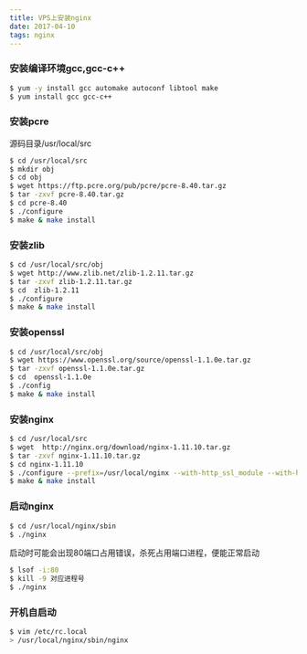 ```yaml
---
title: VPS上安装nginx  
date: 2017-04-10  
tags: nginx
---
```

### 安装编译环境gcc,gcc-c++

``` bash
$ yum -y install gcc automake autoconf libtool make
$ yum install gcc gcc-c++
```

<!--more-->

### 安装pcre
源码目录/usr/local/src

```bash
$ cd /usr/local/src
$ mkdir obj
$ cd obj
$ wget https://ftp.pcre.org/pub/pcre/pcre-8.40.tar.gz
$ tar -zxvf pcre-8.40.tar.gz
$ cd pcre-8.40
$ ./configure
$ make & make install
```

### 安装zlib

``` bash
$ cd /usr/local/src/obj
$ wget http://www.zlib.net/zlib-1.2.11.tar.gz
$ tar -zxvf zlib-1.2.11.tar.gz
$ cd  zlib-1.2.11
$ ./configure
$ make & make install
```

### 安装openssl

``` bash
$ cd /usr/local/src/obj
$ wget https://www.openssl.org/source/openssl-1.1.0e.tar.gz
$ tar -zxvf openssl-1.1.0e.tar.gz
$ cd  openssl-1.1.0e
$ ./config
$ make & make install
```

### 安装nginx

``` bash
$ cd /usr/local/src
$ wget  http://nginx.org/download/nginx-1.11.10.tar.gz
$ tar -zxvf nginx-1.11.10.tar.gz
$ cd nginx-1.11.10
$ ./configure --prefix=/usr/local/nginx --with-http_ssl_module --with-http_v2_module --with-pcre=../obj/pcre-8.40 --with-zlib=../obj/zlib-1.2.11 --with-openssl=../obj/openssl-1.1.0e
$ make & make install
```

### 启动nginx

``` bash
$ cd /usr/local/nginx/sbin
$ ./nginx
```
启动时可能会出现80端口占用错误，杀死占用端口进程，便能正常启动

``` bash
$ lsof -i:80
$ kill -9 对应进程号
$ ./nginx
```

### 开机自启动

```bash
$ vim /etc/rc.local
> /usr/local/nginx/sbin/nginx
```